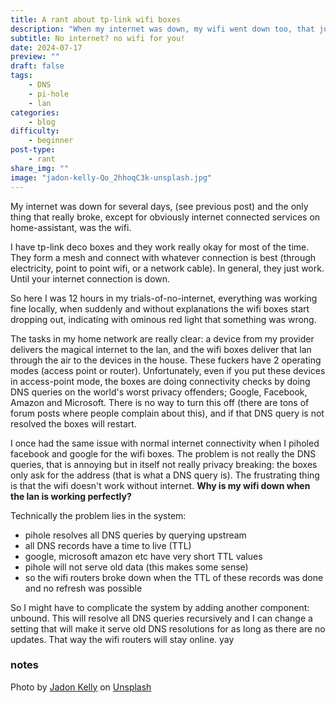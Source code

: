 ```yaml
---
title: A rant about tp-link wifi boxes
description: "When my internet was down, my wifi went down too, that just doesn't make sense, but here we are. In this post I will rant about that."
subtitle: No internet? no wifi for you!
date: 2024-07-17
preview: ""
draft: false
tags:
    - DNS
    - pi-hole
    - lan
categories:
    - blog
difficulty:
    - beginner
post-type:
    - rant
share_img: ""
image: "jadon-kelly-Qo_2hhoqC3k-unsplash.jpg"
---
```


My internet was down for several days, (see previous post) and the only thing that really broke, except for obviously internet connected services on home-assistant, was the wifi.

I have tp-link deco boxes and they work really okay for most of the time. They form a mesh and connect with whatever connection is best (through electricity, point to point wifi, or a network cable). In general, they just work. Until your internet connection is down.

So here I was 12 hours in my trials-of-no-internet, everything was working fine locally, when suddenly and without explanations the wifi boxes start dropping out, indicating with ominous red light that something was wrong. 

The tasks in my home network are really clear: a device from my provider delivers the magical internet to the lan, and the wifi boxes deliver that lan through the air to the devices in the house. These fuckers have 2 operating modes (access point or router). Unfortunately, even if you put these devices in access-point mode, the boxes are doing connectivity checks by doing DNS queries on the world's worst privacy offenders; Google, Facebook, Amazon and Microsoft. There is no way to turn this off (there are tons of forum posts where people complain about this), and if that DNS query is not resolved the boxes will restart. 

I once had the same issue with normal internet connectivity when I piholed facebook and google for the wifi boxes. The problem is not really the DNS queries, that is annoying but in itself not really privacy breaking: the boxes only ask for the address (that is what a DNS query is). The frustrating thing is that the wifi doesn't work without internet. 
**Why is my wifi down when the lan is working perfectly?**

Technically the problem lies in the system:
- pihole resolves all DNS queries by querying upstream
- all DNS records have a time to live (TTL)
- google, microsoft amazon etc have very short TTL values
- pihole will not serve old data (this makes some sense)
- so the wifi routers broke down when the TTL of these records was done and no refresh was possible

So I might have to complicate the system by adding another component: unbound. This will resolve all DNS queries recursively and I can change a setting that will make it serve old DNS resolutions for as long as there are no updates. That way the wifi routers will stay online. yay


### notes
Photo by <a href="https://unsplash.com/@jado_tornado?utm_content=creditCopyText&utm_medium=referral&utm_source=unsplash">Jadon Kelly</a> on <a href="https://unsplash.com/photos/wifi-signal-on-metallic-panel-Qo_2hhoqC3k?utm_content=creditCopyText&utm_medium=referral&utm_source=unsplash">Unsplash</a>
  